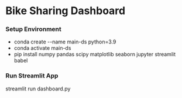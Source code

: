 # Bike Sharing Dashboard

### Setup Environment
- conda create --name main-ds python=3.9
- conda activate main-ds
- pip install numpy pandas scipy matplotlib seaborn jupyter streamlit babel

### Run Streamlit App
streamlit run dashboard.py